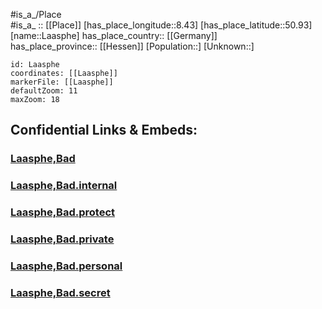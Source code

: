 ﻿---
location: [50.93,8.43] 
mapzoom: [7,12] 
mapmarker: city 
type: City
tags:
- geo/City


SpocWebEntityId: 31772
isDeleted: false
confidential: public

---
#is_a_/Place  
#is_a_ :: [[Place]] 
[has_place_longitude::8.43] 
[has_place_latitude::50.93] 
[name::Laasphe] 
has_place_country:: [[Germany]]  
has_place_province:: [[Hessen]] 
[Population::] 
[Unknown::] 


```leaflet
id: Laasphe
coordinates: [[Laasphe]] 
markerFile: [[Laasphe]] 
defaultZoom: 11 
maxZoom: 18
```


## Confidential Links & Embeds: 

### [Laasphe,Bad](/_public/Earth/Continent/Europe/Europe~Central/Germany/Germany~West/Nord_Rhein-Westfalen/counties~NW/Siegen-Wittgenstein/cities~Siegen-Wittgenstein/Laasphe,Bad.md) 

### [Laasphe,Bad.internal](/_internal/Earth/Continent/Europe/Europe~Central/Germany/Germany~West/Nord_Rhein-Westfalen/counties~NW/Siegen-Wittgenstein/cities~Siegen-Wittgenstein/Laasphe,Bad.internal.md) 

### [Laasphe,Bad.protect](/_protect/Earth/Continent/Europe/Europe~Central/Germany/Germany~West/Nord_Rhein-Westfalen/counties~NW/Siegen-Wittgenstein/cities~Siegen-Wittgenstein/Laasphe,Bad.protect.md) 

### [Laasphe,Bad.private](/_private/Earth/Continent/Europe/Europe~Central/Germany/Germany~West/Nord_Rhein-Westfalen/counties~NW/Siegen-Wittgenstein/cities~Siegen-Wittgenstein/Laasphe,Bad.private.md) 

### [Laasphe,Bad.personal](/_personal/Earth/Continent/Europe/Europe~Central/Germany/Germany~West/Nord_Rhein-Westfalen/counties~NW/Siegen-Wittgenstein/cities~Siegen-Wittgenstein/Laasphe,Bad.personal.md) 

### [Laasphe,Bad.secret](/_secret/Earth/Continent/Europe/Europe~Central/Germany/Germany~West/Nord_Rhein-Westfalen/counties~NW/Siegen-Wittgenstein/cities~Siegen-Wittgenstein/Laasphe,Bad.secret.md) 
